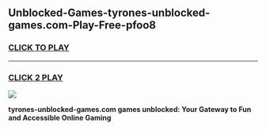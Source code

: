 
## Unblocked-Games-tyrones-unblocked-games.com-Play-Free-pfoo8
<h3>
<a href="https://premium76.site?title=tyrones-unblocked-games.com&ref=10A">CLICK TO PLAY</a></h3>
<hr>

<h3>
<a href="https://premium76.site?title=tyrones-unblocked-games.com&ref=10A">CLICK 2 PLAY</a>
  
</h3>

<a href="https://premium76.site?title=tyrones-unblocked-games.com&ref=10A"><img src="https://clearcache.store/games.png"></a>


**tyrones-unblocked-games.com games unblocked: Your Gateway to Fun and Accessible Online Gaming**
